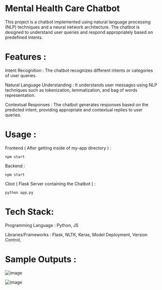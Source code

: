 # Mental Health Care Chatbot
 
This project is a chatbot implemented using natural language processing (NLP) techniques and a neural network architecture. The chatbot is designed to understand user queries and respond appropriately based on predefined intents.

# Features :

Intent Recognition : The chatbot recognizes different intents or categories of user queries.

Natural Language Understanding : It understands user messages using NLP techniques such as tokenization, lemmatization, and bag of words representation.

Contextual Responses : The chatbot generates responses based on the predicted intent, providing appropriate and contextual replies to user queries.

# Usage :

Frontend ( After getting inside of my-app directory ) :

    npm start
    
Backend :

    npm start
    
Cbot ( Flask Server containing the Chatbot ) :

    python app.py
    
# Tech Stack:

Programming Language : Python, JS

Libraries/Frameworks : Flask, NLTK, Keras, Model Deployment, Version Control,

# Sample Outputs :

![image](https://github.com/sabariraj01/Mental-Health-Care_Chatbot/assets/114046096/3aa73594-5cda-4636-8536-21fc0466bb06)

![image](https://github.com/sabariraj01/Mental-Health-Care_Chatbot/assets/114046096/22371afd-129f-428a-9833-de0942c450a8)


